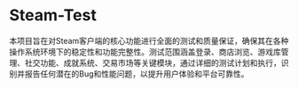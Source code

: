 # Steam-Test
 本项目旨在对Steam客户端的核心功能进行全面的测试和质量保证，确保其在各种操作系统环境下的稳定性和功能完整性。测试范围涵盖登录、商店浏览、游戏库管理、社交功能、成就系统、交易市场等关键模块，通过详细的测试计划和执行，识别并报告任何潜在的Bug和性能问题，以提升用户体验和平台可靠性。
